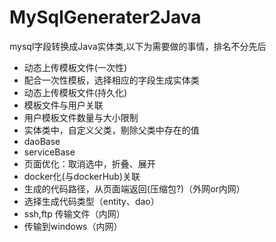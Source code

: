 # MySqlGenerater2Java
mysql字段转换成Java实体类,以下为需要做的事情，排名不分先后
* 动态上传模板文件(一次性)
* 配合一次性模板，选择相应的字段生成实体类 
* 动态上传模板文件(持久化)
* 模板文件与用户关联
* 用户模板文件数量与大小限制
* 实体类中，自定义父类，剔除父类中存在的值
* daoBase
* serviceBase
* 页面优化：取消选中，折叠、展开
* docker化(与dockerHub)关联
* 生成的代码路径，从页面端返回(压缩包?)（外网or内网）
* 选择生成代码类型（entity、dao）
* ssh,ftp 传输文件（内网）
* 传输到windows（内网）